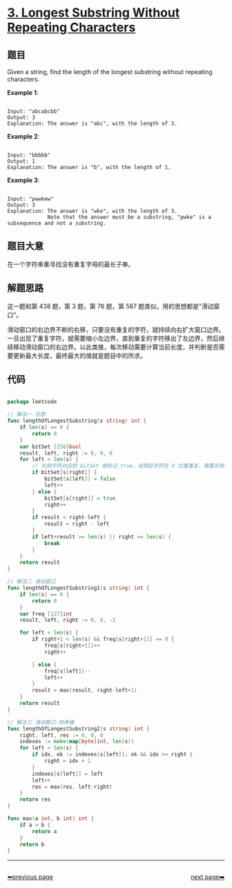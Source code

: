 # [3. Longest Substring Without Repeating Characters](https://leetcode.com/problems/longest-substring-without-repeating-characters/)

## 题目

Given a string, find the length of the longest substring without repeating characters.



**Example 1**:

```

Input: "abcabcbb"
Output: 3 
Explanation: The answer is "abc", with the length of 3. 

```

**Example 2**:

```

Input: "bbbbb"
Output: 1
Explanation: The answer is "b", with the length of 1.

```

**Example 3**:

```

Input: "pwwkew"
Output: 3
Explanation: The answer is "wke", with the length of 3. 
             Note that the answer must be a substring, "pwke" is a subsequence and not a substring.

```

## 题目大意


在一个字符串重寻找没有重复字母的最长子串。

## 解题思路

这一题和第 438 题，第 3 题，第 76 题，第 567 题类似，用的思想都是"滑动窗口"。

滑动窗口的右边界不断的右移，只要没有重复的字符，就持续向右扩大窗口边界。一旦出现了重复字符，就需要缩小左边界，直到重复的字符移出了左边界，然后继续移动滑动窗口的右边界。以此类推，每次移动需要计算当前长度，并判断是否需要更新最大长度，最终最大的值就是题目中的所求。


## 代码

```go

package leetcode

// 解法一 位图
func lengthOfLongestSubstring(s string) int {
	if len(s) == 0 {
		return 0
	}
	var bitSet [256]bool
	result, left, right := 0, 0, 0
	for left < len(s) {
		// 右侧字符对应的 bitSet 被标记 true，说明此字符在 X 位置重复，需要左侧向前移动，直到将 X 标记为 false
		if bitSet[s[right]] {
			bitSet[s[left]] = false
			left++
		} else {
			bitSet[s[right]] = true
			right++
		}
		if result < right-left {
			result = right - left
		}
		if left+result >= len(s) || right >= len(s) {
			break
		}
	}
	return result
}

// 解法二 滑动窗口
func lengthOfLongestSubstring1(s string) int {
	if len(s) == 0 {
		return 0
	}
	var freq [127]int
	result, left, right := 0, 0, -1

	for left < len(s) {
		if right+1 < len(s) && freq[s[right+1]] == 0 {
			freq[s[right+1]]++
			right++

		} else {
			freq[s[left]]--
			left++
		}
		result = max(result, right-left+1)
	}
	return result
}

// 解法三 滑动窗口-哈希桶
func lengthOfLongestSubstring2(s string) int {
	right, left, res := 0, 0, 0
	indexes := make(map[byte]int, len(s))
	for left < len(s) {
		if idx, ok := indexes[s[left]]; ok && idx >= right {
			right = idx + 1
		}
		indexes[s[left]] = left
		left++
		res = max(res, left-right)
	}
	return res
}

func max(a int, b int) int {
	if a > b {
		return a
	}
	return b
}

```














----------------------------------------------
<div style="display: flex;justify-content: space-between;align-items: center;">
<p><a href="https://books.halfrost.com/leetcode/ChapterFour/0001~0099/0002.Add-Two-Numbers/">⬅️previous page</a></p>
<p><a href="https://books.halfrost.com/leetcode/ChapterFour/0001~0099/0004.Median-of-Two-Sorted-Arrays/">next page➡️</a></p>
</div>
